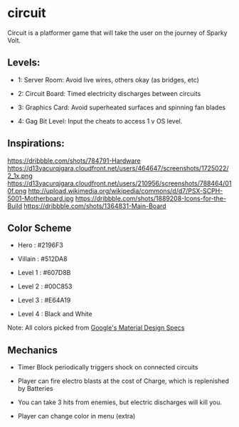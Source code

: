 # circuit

Circuit is a platformer game that will take the user on the journey of Sparky Volt.

## Levels:

* 1: Server Room: Avoid live wires, others okay (as bridges, etc)

* 2: Circuit Board: Timed electricity discharges between circuits

* 3: Graphics Card: Avoid superheated surfaces and spinning fan blades

* 4: Gag Bit Level: Input the cheats to access 1 v OS level.

## Inspirations:
https://dribbble.com/shots/784791-Hardware
https://d13yacurqjgara.cloudfront.net/users/464647/screenshots/1725022/2_1x.png
https://d13yacurqjgara.cloudfront.net/users/210956/screenshots/788464/010f.png
http://upload.wikimedia.org/wikipedia/commons/d/d7/PSX-SCPH-5001-Motherboard.jpg
https://dribbble.com/shots/1889208-Icons-for-the-Build
https://dribbble.com/shots/1364831-Main-Board

## Color Scheme

* Hero : #2196F3

* Villain : #512DA8

* Level 1 : #607D8B

* Level 2 : #00C853

* Level 3 : #E64A19

* Level 4 : Black and White

Note: All colors picked from [Google's Material Design Specs](http://www.google.com/design/spec/style/color.html#color-color-palette)

## Mechanics

* Timer Block periodically triggers shock on connected circuits

* Player can fire electro blasts at the cost of Charge, which is replenished by Batteries

* You can take 3 hits from enemies, but electric discharges will kill you.

* Player can change color in menu (extra)
